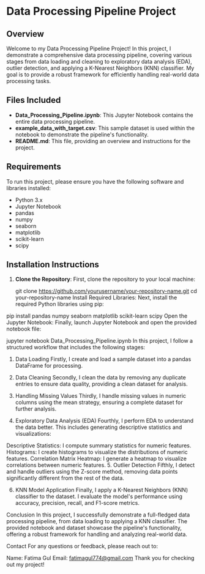 # Data Processing Pipeline Project

## Overview
Welcome to my Data Processing Pipeline Project! In this project, I demonstrate a comprehensive data processing pipeline, covering various stages from data loading and cleaning to exploratory data analysis (EDA), outlier detection, and applying a K-Nearest Neighbors (KNN) classifier. My goal is to provide a robust framework for efficiently handling real-world data processing tasks.

## Files Included
- **Data_Processing_Pipeline.ipynb**: This Jupyter Notebook contains the entire data processing pipeline.
- **example_data_with_target.csv**: This sample dataset is used within the notebook to demonstrate the pipeline's functionality.
- **README.md**: This file, providing an overview and instructions for the project.

## Requirements
To run this project, please ensure you have the following software and libraries installed:

- Python 3.x
- Jupyter Notebook
- pandas
- numpy
- seaborn
- matplotlib
- scikit-learn
- scipy

## Installation Instructions

1. **Clone the Repository**:
   First, clone the repository to your local machine:
  
   git clone https://github.com/yourusername/your-repository-name.git
   cd your-repository-name
Install Required Libraries:
Next, install the required Python libraries using pip:

pip install pandas numpy seaborn matplotlib scikit-learn scipy
Open the Jupyter Notebook:
Finally, launch Jupyter Notebook and open the provided notebook file:


jupyter notebook Data_Processing_Pipeline.ipynb
In this project, I follow a structured workflow that includes the following stages:

1. Data Loading
Firstly, I create and load a sample dataset into a pandas DataFrame for processing.

2. Data Cleaning
Secondly, I clean the data by removing any duplicate entries to ensure data quality, providing a clean dataset for analysis.

3. Handling Missing Values
Thirdly, I handle missing values in numeric columns using the mean strategy, ensuring a complete dataset for further analysis.

4. Exploratory Data Analysis (EDA)
Fourthly, I perform EDA to understand the data better. This includes generating descriptive statistics and visualizations:

Descriptive Statistics: I compute summary statistics for numeric features.
Histograms: I create histograms to visualize the distributions of numeric features.
Correlation Matrix Heatmap: I generate a heatmap to visualize correlations between numeric features.
5. Outlier Detection
Fifthly, I detect and handle outliers using the Z-score method, removing data points significantly different from the rest of the data.

6. KNN Model Application
Finally, I apply a K-Nearest Neighbors (KNN) classifier to the dataset. I evaluate the model's performance using accuracy, precision, recall, and F1-score metrics.

Conclusion
In this project, I successfully demonstrate a full-fledged data processing pipeline, from data loading to applying a KNN classifier. The provided notebook and dataset showcase the pipeline's functionality, offering a robust framework for handling and analyzing real-world data.

Contact
For any questions or feedback, please reach out to:

Name: Fatima Gul 
Email: fatimagul774@gmail.com
Thank you for checking out my project!

